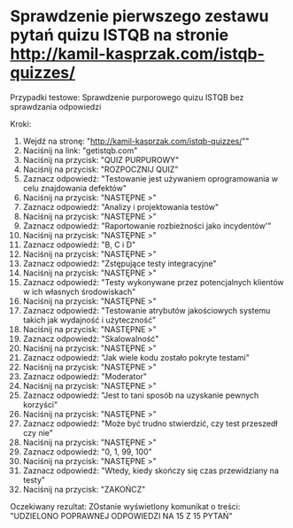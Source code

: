 # Sprawdzenie pierwszego zestawu pytań quizu ISTQB na stronie http://kamil-kasprzak.com/istqb-quizzes/

Przypadki testowe:
Sprawdzenie purporowego quizu ISTQB bez sprawdzania odpowiedzi

Kroki:
  1. Wejdź na stronę: "http://kamil-kasprzak.com/istqb-quizzes/""
  2. Naciśnij na link: "getistqb.com"
  3. Naciśnij na przycisk: "QUIZ PURPUROWY"
  4. Naciśnij na przycisk: "ROZPOCZNIJ QUIZ"
  5. Zaznacz odpowiedź: "Testowanie jest używaniem oprogramowania w celu znajdowania defektów"
  6. Naciśnij na przycisk: "NASTĘPNE >"
  7. Zaznacz odpowiedź: "Analizy i projektowania testów"
  8. Naciśnij na przycisk: "NASTĘPNE >"  
  9. Zaznacz odpowiedź: "Raportowanie rozbieżności jako incydentów'"
  10. Naciśnij na przycisk: "NASTĘPNE >"  
  11. Zaznacz odpowiedź: "B, C i D"
  12. Naciśnij na przycisk: "NASTĘPNE >"  
  13. Zaznacz odpowiedź: "Zstępujące testy integracyjne"
  14. Naciśnij na przycisk: "NASTĘPNE >"  
  15. Zaznacz odpowiedź: "Testy wykonywane przez potencjalnych klientów w ich własnych środowiskach"
  16. Naciśnij na przycisk: "NASTĘPNE >"  
  17. Zaznacz odpowiedź: "Testowanie atrybutów jakościowych systemu takich jak wydajność i użyteczność"
  18. Naciśnij na przycisk: "NASTĘPNE >"  
  19. Zaznacz odpowiedź: "Skalowalność"
  20. Naciśnij na przycisk: "NASTĘPNE >"
  21. Zaznacz odpowiedź: "Jak wiele kodu zostało pokryte testami"
  22. Naciśnij na przycisk: "NASTĘPNE >"
  23. Zaznacz odpowiedź: "Moderator"
  24. Naciśnij na przycisk: "NASTĘPNE >"
  25. Zaznacz odpowiedź: "Jest to tani sposób na uzyskanie pewnych korzyści"
  26. Naciśnij na przycisk: "NASTĘPNE >"
  27. Zaznacz odpowiedź: "Może być trudno stwierdzić, czy test przeszedł czy nie"
  28. Naciśnij na przycisk: "NASTĘPNE >"
  29. Zaznacz odpowiedź: "0, 1, 99, 100"
  30. Naciśnij na przycisk: "NASTĘPNE >"
  31. Zaznacz odpowiedź: "Wtedy, kiedy skończy się czas przewidziany na testy"
  32. Naciśnij na przycisk: "ZAKOŃCZ"

Oczekiwany rezultat:
ZOstanie wyświetlony komunikat o treści: "UDZIELONO POPRAWNEJ ODPOWIEDZI NA 15 Z 15 PYTAŃ"
